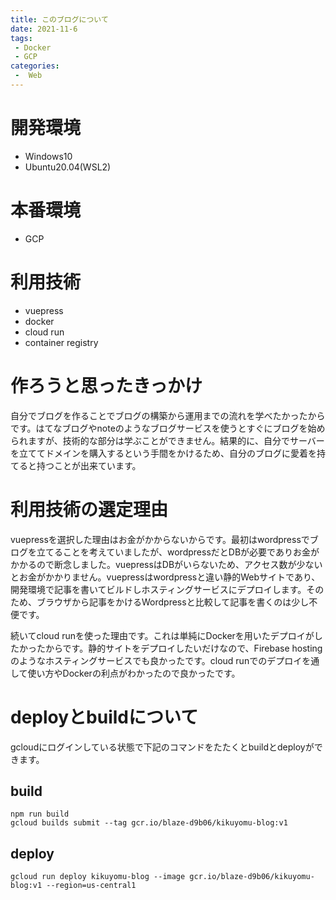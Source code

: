 ```yaml
---
title: このブログについて
date: 2021-11-6
tags:
 - Docker
 - GCP
categories:
 -  Web
---
```


# 開発環境
- Windows10
- Ubuntu20.04(WSL2)

# 本番環境
- GCP

# 利用技術
- vuepress
- docker
- cloud run 
- container registry

# 作ろうと思ったきっかけ
自分でブログを作ることでブログの構築から運用までの流れを学べたかったからです。はてなブログやnoteのようなブログサービスを使うとすぐにブログを始められますが、技術的な部分は学ぶことができません。結果的に、自分でサーバーを立ててドメインを購入するという手間をかけるため、自分のブログに愛着を持てると持つことが出来ています。

# 利用技術の選定理由
vuepressを選択した理由はお金がかからないからです。最初はwordpressでブログを立てることを考えていましたが、wordpressだとDBが必要でありお金がかかるので断念しました。vuepressはDBがいらないため、アクセス数が少ないとお金がかかりません。vuepressはwordpressと違い静的Webサイトであり、開発環境で記事を書いてビルドしホスティングサービスにデプロイします。そのため、ブラウザから記事をかけるWordpressと比較して記事を書くのは少し不便です。

続いてcloud runを使った理由です。これは単純にDockerを用いたデプロイがしたかったからです。静的サイトをデプロイしたいだけなので、Firebase hostingのようなホスティングサービスでも良かったです。cloud runでのデプロイを通して使い方やDockerの利点がわかったので良かったです。

# deployとbuildについて

gcloudにログインしている状態で下記のコマンドをたたくとbuildとdeployができます。

## build

```
npm run build
gcloud builds submit --tag gcr.io/blaze-d9b06/kikuyomu-blog:v1
```

## deploy

```
gcloud run deploy kikuyomu-blog --image gcr.io/blaze-d9b06/kikuyomu-blog:v1 --region=us-central1